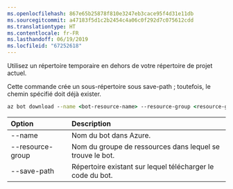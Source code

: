 ```yaml
---
ms.openlocfilehash: 867e65b25878f810e3247eb3cace95f4d31e11db
ms.sourcegitcommit: a47183f5d1c2b2454c4a06c0f292d7c075612cdd
ms.translationtype: HT
ms.contentlocale: fr-FR
ms.lasthandoff: 06/19/2019
ms.locfileid: "67252618"
---
```

Utilisez un répertoire temporaire en dehors de votre répertoire de projet actuel. 

Cette commande crée un sous-répertoire sous save-path ; toutefois, le chemin spécifié doit déjà exister.

```cmd
az bot download --name <bot-resource-name> --resource-group <resource-group-name> --save-path "<path>"
```

| Option | Description |
|:---|:---|
| --name | Nom du bot dans Azure. |
| --resource-group | Nom du groupe de ressources dans lequel se trouve le bot. |
| --save-path | Répertoire existant sur lequel télécharger le code du bot. |